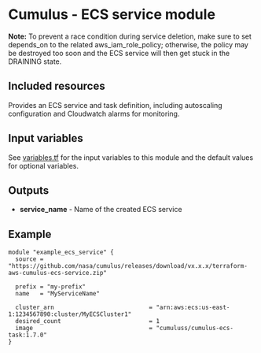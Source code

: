 # Cumulus - ECS service module

**Note:** To prevent a race condition during service deletion, make sure to set
depends_on to the related aws_iam_role_policy; otherwise, the policy may be
destroyed too soon and the ECS service will then get stuck in the DRAINING
state.

## Included resources

Provides an ECS service and task definition, including autoscaling configuration and Cloudwatch alarms for monitoring.

## Input variables

See [variables.tf](./variables.tf) for the input variables to this module and the default values for optional variables.

## Outputs

- **service_name** - Name of the created ECS service

## Example

```hcl
module "example_ecs_service" {
  source = "https://github.com/nasa/cumulus/releases/download/vx.x.x/terraform-aws-cumulus-ecs-service.zip"

  prefix = "my-prefix"
  name   = "MyServiceName"

  cluster_arn                           = "arn:aws:ecs:us-east-1:1234567890:cluster/MyECSCluster1"
  desired_count                         = 1
  image                                 = "cumuluss/cumulus-ecs-task:1.7.0"
}
```
